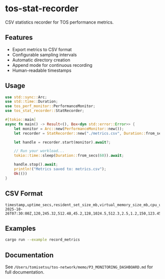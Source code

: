 # tos-stat-recorder

CSV statistics recorder for TOS performance metrics.

## Features

- Export metrics to CSV format
- Configurable sampling intervals
- Automatic directory creation
- Append mode for continuous recording
- Human-readable timestamps

## Usage

```rust
use std::sync::Arc;
use std::time::Duration;
use tos_perf_monitor::PerformanceMonitor;
use tos_stat_recorder::StatRecorder;

#[tokio::main]
async fn main() -> Result<(), Box<dyn std::error::Error>> {
    let monitor = Arc::new(PerformanceMonitor::new());
    let recorder = StatRecorder::new("./metrics.csv", Duration::from_secs(1));

    let handle = recorder.start(monitor).await?;

    // Run your workload...
    tokio::time::sleep(Duration::from_secs(60)).await;

    handle.stop().await;
    println!("Metrics saved to: metrics.csv");
    Ok(())
}
```

## CSV Format

```csv
timestamp,uptime_secs,resident_set_size_mb,virtual_memory_size_mb,cpu_usage_percent,fd_count,disk_read_mb,disk_write_mb,disk_read_mbps,disk_write_mbps,mempool_size,confirmed_tps,pending_tps,avg_confirmation_time_ms,block_height
2025-10-26T07:30:00Z,120,245.32,512.48,45.2,128,1024.5,512.3,2.5,1.2,150,123.45,67.89,50.0,12345
```

## Examples

```bash
cargo run --example record_metrics
```

## Documentation

See `/Users/tomisetsu/tos-network/memo/P3_MONITORING_DASHBOARD.md` for full documentation.
